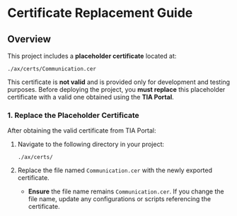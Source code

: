 # Certificate Replacement Guide

## Overview

This project includes a **placeholder certificate** located at:

```
./ax/certs/Communication.cer
```

This certificate is **not valid** and is provided only for development and testing purposes. 
Before deploying the project, you **must replace** this placeholder certificate with a valid one obtained using the **TIA Portal**.


### 1. Replace the Placeholder Certificate

After obtaining the valid certificate from TIA Portal:

1. Navigate to the following directory in your project:

    ```
    ./ax/certs/
    ```

2. Replace the file named `Communication.cer` with the newly exported certificate.
   - **Ensure** the file name remains `Communication.cer`. If you change the file name, update any configurations or scripts referencing the certificate.